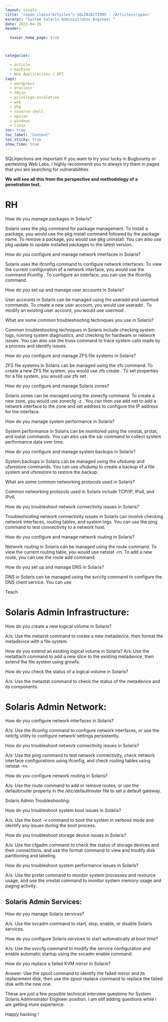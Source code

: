 ```yaml
---
layout: single
title: '<span class="Articles"> SQLINJECTIONS - /Articles</span>'
excerpt: "System Solaris Administrator Engineer "
date: 2023-04-26
header:

  teaser_home_page: true



categories:

  - article
  - machine
  - Web Applications / API
tags:  
  - wordpress
  - Oraclein
  - SQLin
  - privilege-escalation
  - web
  - php
  - reverse-shell
  - wpscan
  - windows
  - linux
toc: true
toc_label: "Content"
toc_sticky: true
show_time: true
---
```



SQLinjections  are important if you want to try your lucky in Bugbounty or pentesting Web Labs, I highly recommend you to always try them in pages that you are searching for vulnerabilities 

**We will see all this from the perspective and methodology of a penetration test.**

# RH

How do you manage packages in Solaris?

Solaris uses the pkg command for package management. To install a package, you would use the pkg install command followed by the package name. To remove a package, you would use pkg uninstall. You can also use pkg update to update installed packages to the latest version.


How do you configure and manage network interfaces in Solaris?

Solaris uses the ifconfig command to configure network interfaces. To view the current configuration of a network interface, you would use the command ifconfig <interface name>. To configure an interface, you can use the ifconfig <interface name> <options> command.

  
How do you set up and manage user accounts in Solaris?

User accounts in Solaris can be managed using the useradd and usermod commands. To create a new user account, you would use useradd <username>. To modify an existing user account, you would use usermod <options> <username>.


What are some common troubleshooting techniques you use in Solaris?

Common troubleshooting techniques in Solaris include checking system logs, running system diagnostics, and checking for hardware or network issues. You can also use the truss command to trace system calls made by a process and identify issues.

  
How do you configure and manage ZFS file systems in Solaris?

ZFS file systems in Solaris can be managed using the zfs command. To create a new ZFS file system, you would use zfs create <filesystem name>. To set properties for a file system, you would use zfs set <property> <value> <filesystem name>.

  
How do you configure and manage Solaris zones?

Solaris zones can be managed using the zonecfg command. To create a new zone, you would use zonecfg -z <zone name>. You can then use add net to add a network interface to the zone and set address to configure the IP address for the interface.

How do you manage system performance in Solaris?

System performance in Solaris can be monitored using the vmstat, prstat, and iostat commands. You can also use the sar command to collect system performance data over time.

  
How do you configure and manage system backups in Solaris?

System backups in Solaris can be managed using the ufsdump and ufsrestore commands. You can use ufsdump to create a backup of a file system and ufsrestore to restore the backup.

 What are some common networking protocols used in Solaris?

Common networking protocols used in Solaris include TCP/IP, IPv4, and IPv6.

  
How do you troubleshoot network connectivity issues in Solaris?

Troubleshooting network connectivity issues in Solaris can involve checking network interfaces, routing tables, and system logs. You can use the ping command to test connectivity to a network host.

  
How do you configure and manage network routing in Solaris?

Network routing in Solaris can be managed using the route command. To view the current routing table, you would use netstat -rn. To add a new route, you can use the route add command.

How do you set up and manage DNS in Solaris?

DNS in Solaris can be managed using the svccfg command to configure the DNS client service. You can use

  
Teach

# Solaris Admin Infrastructure:

How do you create a new logical volume in Solaris?

A/s: Use the metainit command to create a new metadevice, then format the metadevice with a file system.

How do you extend an existing logical volume in Solaris?
A/s: Use the metattach command to add a new slice to the existing metadevice, then extend the file system using growfs.

How do you check the status of a logical volume in Solaris?

A/s: Use the metastat command to check the status of the metadevice and its components.

# Solaris Admin Network:

How do you configure network interfaces in Solaris?

A/s: Use the ifconfig command to configure network interfaces, or use the netcfg utility to configure network settings persistently.

How do you troubleshoot network connectivity issues in Solaris?

A/s: Use the ping command to test network connectivity, check network interface configurations using ifconfig, and check routing tables using netstat -rn.

How do you configure network routing in Solaris?

A/s: Use the route command to add or remove routes, or use the defaultrouter property in the /etc/defaultrouter file to set a default gateway.

Solaris Admin Troubleshooting:

How do you troubleshoot system boot issues in Solaris?

A/s: Use the boot -v command to boot the system in verbose mode and identify any issues during the boot process.

How do you troubleshoot storage device issues in Solaris?

A/s: Use the cfgadm command to check the status of storage devices and their connections, and use the format command to view and modify disk partitioning and labeling.

How do you troubleshoot system performance issues in Solaris?

A/s: Use the prstat command to monitor system processes and resource usage, and use the vmstat command to monitor system memory usage and paging activity.

## Solaris Admin Services:


How do you manage Solaris services?

A/s: Use the svcadm command to start, stop, enable, or disable Solaris services.

How do you configure Solaris services to start automatically at boot time?

A/s: Use the svccfg command to modify the service configuration and enable automatic startup using the svcadm enable command.

How do you replace a failed KVM mirror in Solaris?

Answer: Use the zpool command to identify the failed mirror and its replacement disk, then use the zpool replace command to replace the failed disk with the new one.

These are just a few possible technical interview questions for System Solaris Administrator Engineer position. I am still adding questions while i am getting more experience.

Happy hacking !
